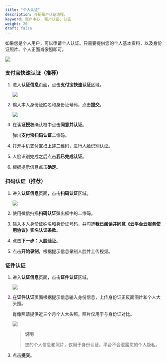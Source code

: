 ```yaml
---
title: "个人认证"
description: 介绍账户认证流程。
keyword: 账户中心, 账户认证, 认证
weight: 20
draft: false
---
```


如果您是个人用户，可以申请个人认证。只需要提供您的个人基本资料，以及身份证照片、个人正面肖像照即可。

![](../../../_images/user-verify-normal-user-info.png)

### 支付宝快速认证（推荐）

1. 进入**认证信息**页面，点击**支付宝快速认证**区域。

   <img src="../../../_images/account_person_01.png" style="zoom:100%;"/>

2. 输入本人身份证姓名和身份证号码，点击**提交**。

   <img src="../../../_images/account_person_02.png" style="zoom:100%;"/>

3. 在**认证授权**确认框中点击**同意并认证**。

   弹出**支付宝扫码认证**二维码。

4. 打开手机支付宝扫上述二维码，进行人脸识别认证。

5. 人脸识别完成之后点击**我已完成认证**。

6. 根据提示信息点击**确定**。

### 扫码认证（推荐）

1. 进入**认证信息**页面，点击**扫码认证**区域。

   <img src="../../../_images/account_person_11.png" style="zoom:100%;"/>

2. 使用微信扫描**扫码认证**弹出框中的二维码。

3. 输入本人身份证姓名和身份证号码，并勾选**我已阅读并同意《云平台云服务使用协议》实名认证条款**。

4. 点击**下一步：人脸验证**。

5. 点击**开始录制**，根据提示信息录制人脸并上传视频。

### 证件认证

1. 进入**认证信息**页面，点击**证件认证**区域。

   <img src="../../../_images/account_person_21.png" style="zoom:100%;"/>

2. 在**证件认证**页面根据提示信息输入身份信息，上传身份证正反面图片和个人大头照。

   肖像照请提供近三个月个人大头照，照片仅用于与身份证对比。

   <img src="../../../_images/account_person_22.png" style="zoom:100%;"/>

   >**说明**
   >
   >您的个人信息和照片，仅用于身份认证。平台不会泄露您的个人隐私。

3. 点击**提交**。

